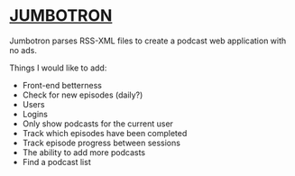 # [JUMBOTRON](https://jumbotron-rss.herokuapp.com/)

Jumbotron parses RSS-XML files to create a podcast web application with no ads.

Things I would like to add:
+ Front-end betterness
+ Check for new episodes (daily?)
+ Users
+ Logins
 +  Only show podcasts for the current user
 +  Track which episodes have been completed
 +  Track episode progress between sessions
+ The ability to add more podcasts
 +  Find a podcast list
